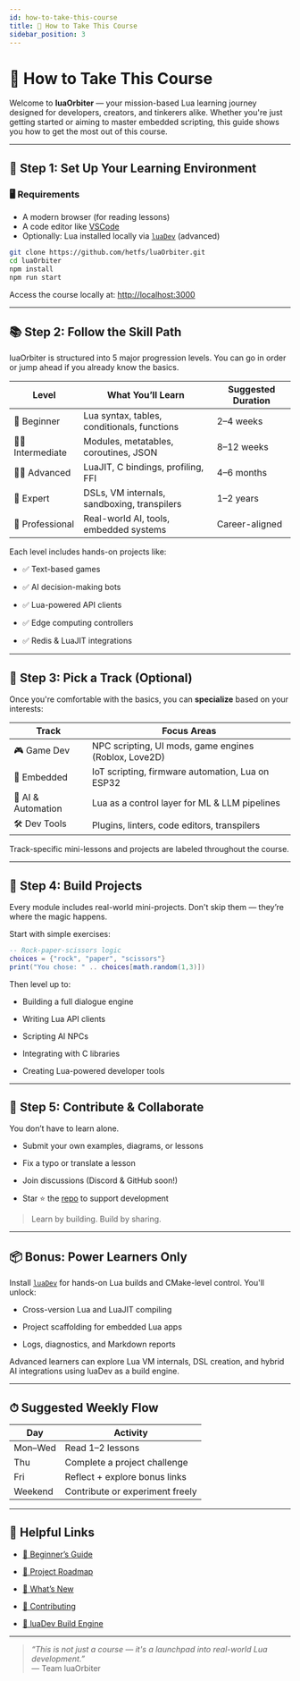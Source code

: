 ```yaml
---
id: how-to-take-this-course
title: 🧭 How to Take This Course
sidebar_position: 3
---
```


# 🧭 How to Take This Course

Welcome to **luaOrbiter** — your mission-based Lua learning journey designed for developers, creators, and tinkerers alike. Whether you're just getting started or aiming to master embedded scripting, this guide shows you how to get the most out of this course.

---

## 🚀 Step 1: Set Up Your Learning Environment

### 🖥️ Requirements

- A modern browser (for reading lessons)
- A code editor like [VSCode](https://code.visualstudio.com/)
- Optionally: Lua installed locally via [`luaDev`](https://github.com/hetfs/luaDev) (advanced)

```bash 
git clone https://github.com/hetfs/luaOrbiter.git
cd luaOrbiter
npm install
npm run start
```

Access the course locally at: [http://localhost:3000](http://localhost:3000/)

---

## 📚 Step 2: Follow the Skill Path

luaOrbiter is structured into 5 major progression levels. You can go in order or jump ahead if you already know the basics.

| Level | What You’ll Learn | Suggested Duration |
| --- | --- | --- |
| 👶 Beginner | Lua syntax, tables, conditionals, functions | 2–4 weeks |
| 👨‍💻 Intermediate | Modules, metatables, coroutines, JSON | 8–12 weeks |
| 👨‍🏫 Advanced | LuaJIT, C bindings, profiling, FFI | 4–6 months |
| 🧠 Expert | DSLs, VM internals, sandboxing, transpilers | 1–2 years |
| 💼 Professional | Real-world AI, tools, embedded systems | Career-aligned |

Each level includes hands-on projects like:

- ✅ Text-based games
  
- ✅ AI decision-making bots
  
- ✅ Lua-powered API clients
  
- ✅ Edge computing controllers
  
- ✅ Redis & LuaJIT integrations
  

---

## 🎯 Step 3: Pick a Track (Optional)

Once you're comfortable with the basics, you can **specialize** based on your interests:

| Track | Focus Areas |
| --- | --- |
| 🎮 Game Dev | NPC scripting, UI mods, game engines (Roblox, Love2D) |
| 🔌 Embedded | IoT scripting, firmware automation, Lua on ESP32 |
| 🤖 AI & Automation | Lua as a control layer for ML & LLM pipelines |
| 🛠 Dev Tools | Plugins, linters, code editors, transpilers |

Track-specific mini-lessons and projects are labeled throughout the course.

---

## 🧪 Step 4: Build Projects

Every module includes real-world mini-projects. Don't skip them — they’re where the magic happens.

Start with simple exercises:

```lua
-- Rock-paper-scissors logic
choices = {"rock", "paper", "scissors"}
print("You chose: " .. choices[math.random(1,3)])
```

Then level up to:

- Building a full dialogue engine
  
- Writing Lua API clients
  
- Scripting AI NPCs
  
- Integrating with C libraries
  
- Creating Lua-powered developer tools
  

---

## 🤝 Step 5: Contribute & Collaborate

You don’t have to learn alone.

- Submit your own examples, diagrams, or lessons
  
- Fix a typo or translate a lesson
  
- Join discussions (Discord & GitHub soon!)
  
- Star ⭐ the [repo](https://github.com/hetfs/luaOrbiter) to support development
  

> Learn by building. Build by sharing.

---

## 📦 Bonus: Power Learners Only

Install [`luaDev`](https://github.com/hetfs/luaDev) for hands-on Lua builds and CMake-level control. You'll unlock:

- Cross-version Lua and LuaJIT compiling
  
- Project scaffolding for embedded Lua apps
  
- Logs, diagnostics, and Markdown reports
  

Advanced learners can explore Lua VM internals, DSL creation, and hybrid AI integrations using luaDev as a build engine.

---

## ⏱ Suggested Weekly Flow

| Day | Activity |
| --- | --- |
| Mon–Wed | Read 1–2 lessons |
| Thu | Complete a project challenge |
| Fri | Reflect + explore bonus links |
| Weekend | Contribute or experiment freely |

---

## 🔖 Helpful Links

- [📘 Beginner’s Guide](https://chatgpt.com/c/beginner.md)
  
- [📍 Project Roadmap](https://chatgpt.com/c/roadmap.md)
  
- [📢 What’s New](https://chatgpt.com/c/what-new.md)
  
- [🤝 Contributing](https://chatgpt.com/c/contributing.md)
  
- [🧠 luaDev Build Engine](https://github.com/hetfs/luaDev)
  

---

> *“This is not just a course — it's a launchpad into real-world Lua development.”*  
> — Team luaOrbiter
